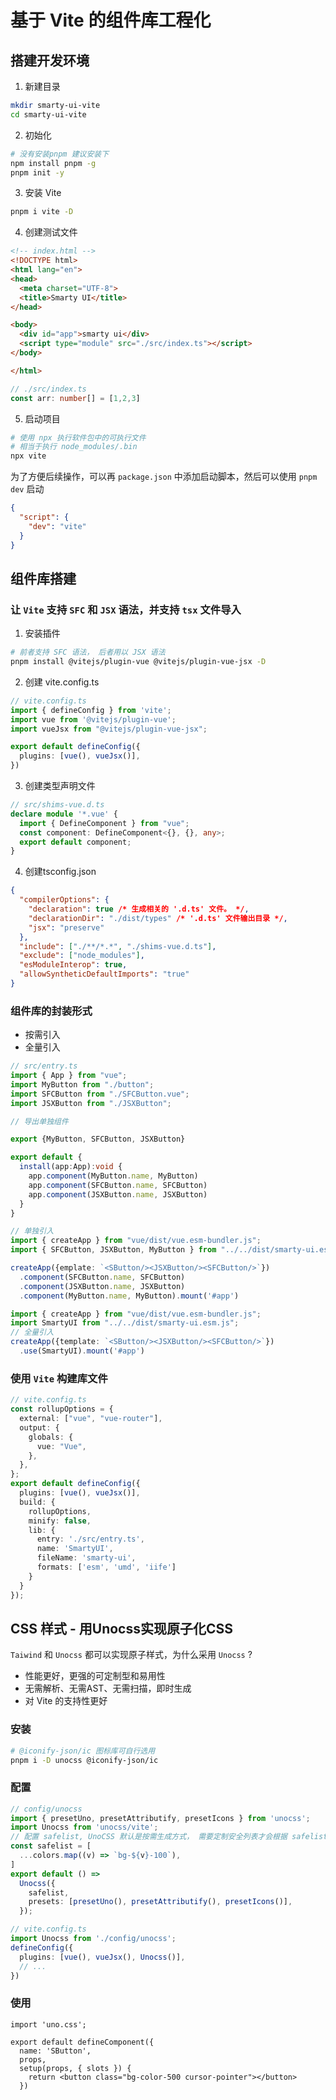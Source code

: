 # 基于 Vite 的组件库工程化

## 搭建开发环境

1. 新建目录

```sh
mkdir smarty-ui-vite
cd smarty-ui-vite
```

2. 初始化

```sh
# 没有安装pnpm 建议安装下
npm install pnpm -g
pnpm init -y
```

3. 安装 Vite

```sh
pnpm i vite -D
```

4. 创建测试文件

```html
<!-- index.html -->
<!DOCTYPE html>
<html lang="en">
<head>
  <meta charset="UTF-8">
  <title>Smarty UI</title>
</head>

<body>
  <div id="app">smarty ui</div>
  <script type="module" src="./src/index.ts"></script>
</body>

</html>
```

```ts
// ./src/index.ts
const arr: number[] = [1,2,3]
```

5. 启动项目

```sh
# 使用 npx 执行软件包中的可执行文件
# 相当于执行 node_modules/.bin
npx vite
```

为了方便后续操作，可以再 `package.json` 中添加启动脚本，然后可以使用 `pnpm dev` 启动

```json
{
  "script": {
    "dev": "vite"
  }
}
```

## 组件库搭建

### 让 `Vite` 支持 `SFC` 和 `JSX` 语法，并支持 `tsx` 文件导入

1. 安装插件

```sh
# 前者支持 SFC 语法， 后者用以 JSX 语法
pnpm install @vitejs/plugin-vue @vitejs/plugin-vue-jsx -D
```

2. 创建 vite.config.ts

```ts
// vite.config.ts
import { defineConfig } from 'vite';
import vue from '@vitejs/plugin-vue';
import vueJsx from "@vitejs/plugin-vue-jsx";

export default defineConfig({
  plugins: [vue(), vueJsx()],
})
```

3. 创建类型声明文件

```ts
// src/shims-vue.d.ts
declare module '*.vue' {
  import { DefineComponent } from "vue";
  const component: DefineComponent<{}, {}, any>;
  export default component;
}
```

4. 创建tsconfig.json

```json
{
  "compilerOptions": {
    "declaration": true /* 生成相关的 '.d.ts' 文件。 */,
    "declarationDir": "./dist/types" /* '.d.ts' 文件输出目录 */,
    "jsx": "preserve"
  },
  "include": ["./**/*.*", "./shims-vue.d.ts"],
  "exclude": ["node_modules"],
  "esModuleInterop": true,
  "allowSyntheticDefaultImports": "true"
}

```

### 组件库的封装形式

- 按需引入
- 全量引入

```ts
// src/entry.ts
import { App } from "vue";
import MyButton from "./button";
import SFCButton from "./SFCButton.vue";
import JSXButton from "./JSXButton";

// 导出单独组件

export {MyButton, SFCButton, JSXButton}

export default {
  install(app:App):void {
    app.component(MyButton.name, MyButton)
    app.component(SFCButton.name, SFCButton)
    app.component(JSXButton.name, JSXButton)
  }
}
```

```ts
// 单独引入
import { createApp } from "vue/dist/vue.esm-bundler.js";
import { SFCButton, JSXButton, MyButton } from "../../dist/smarty-ui.esm.js";

createApp({emplate: `<SButton/><JSXButton/><SFCButton/>`})
  .component(SFCButton.name, SFCButton)
  .component(JSXButton.name, JSXButton)
  .component(MyButton.name, MyButton).mount('#app')
```

```ts
import { createApp } from "vue/dist/vue.esm-bundler.js";
import SmartyUI from "../../dist/smarty-ui.esm.js";
// 全量引入
createApp({template: `<SButton/><JSXButton/><SFCButton/>`})
  .use(SmartyUI).mount('#app')
```

### 使用 `Vite` 构建库文件

```ts
// vite.config.ts
const rollupOptions = {
  external: ["vue", "vue-router"],
  output: {
    globals: {
      vue: "Vue",
    },
  },
};
export default defineConfig({
  plugins: [vue(), vueJsx()],
  build: {
    rollupOptions,
    minify: false,
    lib: {
      entry: './src/entry.ts',
      name: 'SmartyUI',
      fileName: 'smarty-ui',
      formats: ['esm', 'umd', 'iife']
    }
  }
});
```

## CSS 样式 - 用Unocss实现原子化CSS

`Taiwind` 和 `Unocss` 都可以实现原子样式，为什么采用 `Unocss` ?

- 性能更好，更强的可定制型和易用性
- 无需解析、无需AST、无需扫描，即时生成
- 对 Vite 的支持性更好

### 安装

```sh
# @iconify-json/ic 图标库可自行选用 
pnpm i -D unocss @iconify-json/ic
```

### 配置

```ts
// config/unocss
import { presetUno, presetAttributify, presetIcons } from 'unocss';
import Unocss from 'unocss/vite';
// 配置 safelist, UnoCSS 默认是按需生成方式， 需要定制安全列表才会根据 safelist 生成样式
const safelist = [
  ...colors.map((v) => `bg-${v}-100`),
]
export default () =>
  Unocss({
    safelist,
    presets: [presetUno(), presetAttributify(), presetIcons()],
  });

// vite.config.ts
import Unocss from './config/unocss';
defineConfig({
  plugins: [vue(), vueJsx(), Unocss()],
  // ...
})
```

### 使用

```tsx
import 'uno.css';

export default defineComponent({
  name: 'SButton',
  props,
  setup(props, { slots }) {
    return <button class="bg-color-500 cursor-pointer"></button>
  })
```
